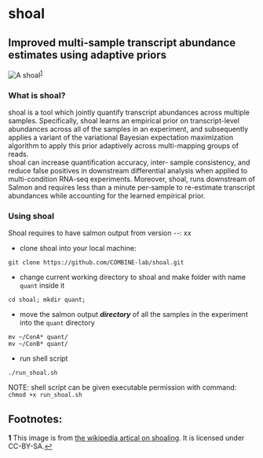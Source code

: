 # shoal 
Improved multi-sample transcript abundance estimates using adaptive priors
--------------------------------------------------------------------------

![A shoal](https://upload.wikimedia.org/wikipedia/commons/b/b1/School_jacks_klein.JPG)<sup id="a1">[1](#f1)</sup>


### What is shoal?
shoal is a tool which jointly quantify transcript abundances across multiple samples.
Specifically, shoal learns an empirical prior on transcript-level abundances across all of the 
samples in an experiment, and subsequently applies a variant of the variational Bayesian 
expectation maximization algorithm to apply this prior adaptively across multi-mapping groups 
of reads.  
shoal can increase quantification accuracy, inter- sample consistency, and reduce false positives in 
downstream differential analysis when applied to multi-condition RNA-seq experiments. 
Moreover, shoal, runs downstream of Salmon and requires less 
than a minute per-sample to re-estimate transcript abundances while accounting for the learned empirical prior.

### Using shoal
Shoal requires to have salmon output from version --: xx

* clone shoal into your local machine:
```
git clone https://github.com/COMBINE-lab/shoal.git
```

* change current working directory to shoal and make folder with name `quant` inside it
```
cd shoal; mkdir quant;
```

* move the salmon output ***directory*** of all the samples in the experiment into the `quant` directory
```
mv ~/ConA* quant/
mv ~/ConB* quant/
```

* run shell script
```
./run_shoal.sh
```
NOTE: shell script can be given executable permission with command: ```chmod +x run_shoal.sh```

Footnotes:
----------
<b id="f1">1</b> This image is from [the wikipedia artical on shoaling](https://en.wikipedia.org/wiki/Shoaling_and_schooling#/media/File:School_jacks_klein.JPG). It is licensed under CC-BY-SA.[↩](#a1)
